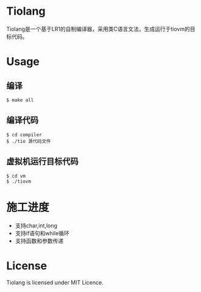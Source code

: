 # Tiolang
Tiolang是一个基于LR1的自制编译器，采用类C语言文法，生成运行于tiovm的目标代码。

# Usage
## 编译
```
$ make all
```
## 编译代码
```
$ cd compiler
$ ./tio 源代码文件
```
## 虚拟机运行目标代码
```
$ cd vm
$ ./tiovm
```
# 施工进度
- 支持char,int,long
- 支持if语句和while循环
- 支持函数和参数传递
# License
Tiolang is licensed under MIT Licence.